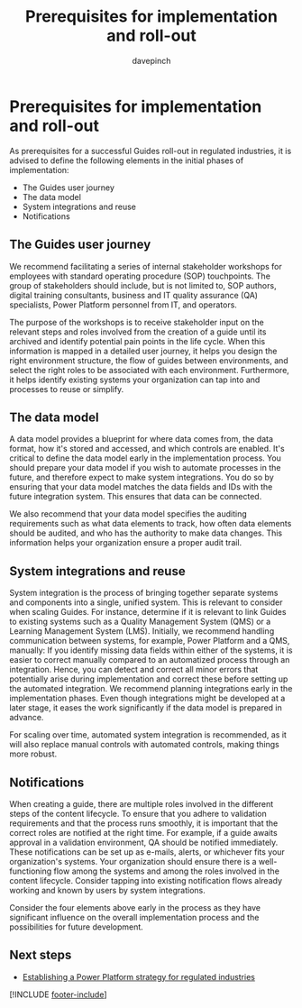 ﻿---
title: Prerequisites for implementation and roll-out
description: Learn the prerequisites before implementing Guides in a regulated industry and to help plan the roll-out of the solution
ms.date: 03/09/2023
ms.topic: conceptual
author: davepinch
ms.author: davepinch
ms-reviewer: m-hartmann
ms.custom: bap-template
---

# Prerequisites for implementation and roll-out

As prerequisites for a successful Guides roll-out in regulated industries, it is advised to define the following elements in the initial phases of implementation:

- The Guides user journey
- The data model
- System integrations and reuse
- Notifications

## The Guides user journey

We recommend facilitating a series of internal stakeholder workshops for employees with standard operating procedure (SOP) touchpoints. The group of stakeholders should include, but is not limited to, SOP authors, digital training consultants, business and IT quality assurance (QA) specialists, Power Platform personnel from IT, and operators.

The purpose of the workshops is to receive stakeholder input on the relevant steps and roles involved from the creation of a guide until its archived and identify potential pain points in the life cycle. When this information is mapped in a detailed user journey, it helps you design the right environment structure, the flow of guides between environments, and select the right roles to be associated with each environment. Furthermore, it helps identify existing systems your organization can tap into and processes to reuse or simplify.

## The data model

A data model provides a blueprint for where data comes from, the data format, how it's stored and accessed, and which controls are enabled. It's critical to define the data model early in the implementation process. You should prepare your data model if you wish to automate processes in the future, and therefore expect to make system integrations. You do so by ensuring that your data model matches the data fields and IDs with the future integration system. This ensures that data can be connected.  
  
We also recommend that your data model specifies the auditing requirements such as what data elements to track, how often data elements should be audited, and who has the authority to make data changes. This information helps your organization ensure a proper audit trail.

## System integrations and reuse

System integration is the process of bringing together separate systems and components into a single, unified system. This is relevant to consider when scaling Guides. For instance, determine if it is relevant to link Guides to existing systems such as a Quality Management System (QMS) or a Learning Management System (LMS). Initially, we recommend handling communication between systems, for example, Power Platform and a QMS, manually: If you identify missing data fields within either of the systems, it is easier to correct manually compared to an automatized process through an integration. Hence, you can detect and correct all minor errors that potentially arise during implementation and correct these before setting up the automated integration. We recommend planning integrations early in the implementation phases. Even though integrations might be developed at a later stage, it eases the work significantly if the data model is prepared in advance.

For scaling over time, automated system integration is recommended, as it will also replace manual controls with automated controls, making things more robust.

## Notifications

When creating a guide, there are multiple roles involved in the different steps of the content lifecycle. To ensure that you adhere to validation requirements and that the process runs smoothly, it is important that the correct roles are notified at the right time. For example, if a guide awaits approval in a validation environment, QA should be notified immediately. These notifications can be set up as e-mails, alerts, or whichever fits your organization's systems. Your organization should ensure there is a well-functioning flow among the systems and among the roles involved in the content lifecycle. Consider tapping into existing notification flows already working and known by users by system integrations.

Consider the four elements above early in the process as they have significant influence on the overall implementation process and the possibilities for future development.

## Next steps

- [Establishing a Power Platform strategy for regulated industries](strategy-for-existing-power-platform-engagement-and-guides-deployment.md)

[!INCLUDE [footer-include](../../includes/footer-banner.md)]
